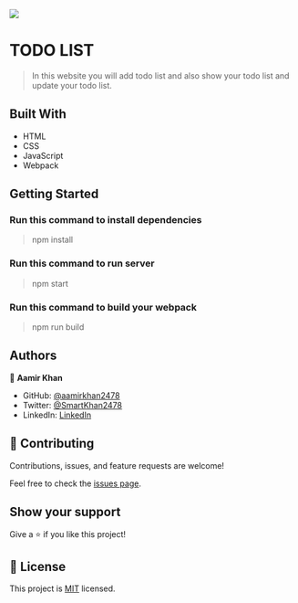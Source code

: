 ![](https://img.shields.io/badge/Microverse-blueviolet)

# TODO LIST

> In this website you will add todo list and also show your todo list and update your todo list.

## Built With

- HTML
- CSS
- JavaScript
- Webpack

## Getting Started

### Run this command to install dependencies
> npm install

### Run this command to run server
> npm start

### Run this command to build your webpack
> npm run build


## Authors

👤 **Aamir Khan**

- GitHub: [@aamirkhan2478](https://github.com/aamirkhan2478)
- Twitter: [@SmartKhan2478](https://twitter.com/SmartKhan2478)
- LinkedIn: [LinkedIn](https://www.linkedin.com/in/aamir-khan-302a44237/)


## 🤝 Contributing

Contributions, issues, and feature requests are welcome!

Feel free to check the [issues page](https://github.com/aamirkhan2478/todo-list/issues).

## Show your support

Give a ⭐️ if you like this project!


## 📝 License

This project is [MIT](./LICENSE) licensed.
